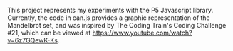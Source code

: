 This project represents my experiments with the P5 Javascript library. Currently, the code in can.js provides a graphic representation of the Mandelbrot set, and was inspired by The Coding Train's Coding Challenge #21, which can be viewed at https://www.youtube.com/watch?v=6z7GQewK-Ks.
